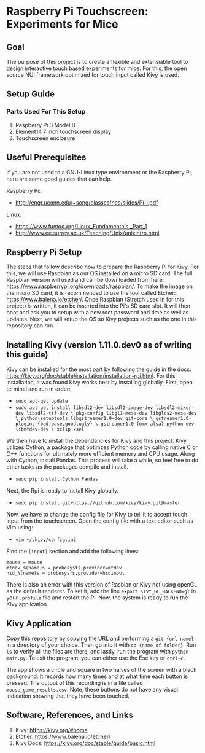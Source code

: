 # Raspberry Pi Touchscreen: Experiments for Mice

## Goal
The purpose of this project is to create a flexible and extensiable tool to design interactive touch based experiments for mice. For this, the open source NUI framework optimized for touch input called Kivy is used. 

## Setup Guide
### Parts Used For This Setup
1. Raspberry Pi 3 Model B
2. Element14 7 inch touchscreen display
3. Touchscreen enclosure

## Useful Prerequisites
If you are not used to a GNU-Linux type environment or the Raspberry Pi, here are some good guides that can help. 

Raspberry Pi:
- http://engr.uconn.edu/~song/classes/nes/slides/Pi-I.pdf

Linux:
- https://www.funtoo.org/Linux_Fundamentals,_Part_1
- http://www.ee.surrey.ac.uk/Teaching/Unix/unixintro.html

## Raspberry Pi Setup
The steps that follow describe how to prepare the Raspberry Pi for Kivy.
For this, we will use Raspbian as our OS installed on a micro SD card. The full Raspbian version will used and can be downloaded from here: https://www.raspberrypi.org/downloads/raspbian/. To make the image on the micro SD card, it is recommended to use the tool called Etcher: https://www.balena.io/etcher/. Once Raspbian (Stretch used in for this project) is written, it can be inserted into the Pi's SD card slot. It will then boot and ask you to setup with a new root password and time as well as updates. Next, we will setup the OS so Kivy projects such as the one in this repository can run.

## Installing Kivy (version 1.11.0.dev0 as of writing this guide)
Kivy can be installed for the most part by following the guide in the docs: https://kivy.org/doc/stable/installation/installation-rpi.html. For this installation, it was found Kivy works best by installing globally. First, open terminal and run in order:
- `sudo apt-get update`
- `sudo apt-get install libsdl2-dev libsdl2-image-dev libsdl2-mixer-dev libsdl2-ttf-dev \
   pkg-config libgl1-mesa-dev libgles2-mesa-dev \
   python-setuptools libgstreamer1.0-dev git-core \
   gstreamer1.0-plugins-{bad,base,good,ugly} \
   gstreamer1.0-{omx,alsa} python-dev libmtdev-dev \
   xclip xsel`

We then have to install the dependancies for Kivy and this project. Kivy utilizes Cython, a package that optimzes Python code by calling native C or C++ functions for ultimately more efficient memory and CPU usage. Along with Cython, install Pandas. This process will take a while, so feel free to do other tasks as the packages compile and install.
- `sudo pip install Cython Pandas`

Next, the Rpi is ready to install Kivy globally.
- `sudo pip install git+https://github.com/kivy/kivy.git@master`

Now, we have to change the config file for Kivy to tell it to accept touch input from the touchscreen. Open the config file with a text editor such as Vim using:
- `vim ~/.kivy/config.ini`

Find the `[input]` section and add the following lines:
```
mouse = mouse 
mtdev_%(name)s = probesysfs,provider=mtdev
hid_%(name)s = probesysfs,provider=hidinput
```

There is also an error with this version of Rasbian or Kivy not using openGL as the default renderer. To set it, add the line `export KIVY_GL_BACKEND=gl` in your `.profile` file and restart the Pi. Now, the system is ready to run the Kivy application.

## Kivy Application 
Copy this repository by copying the URL and performing a `git {url name}` in a directory of your choice. Then go into it with `cd {name of folder}`. Run `ls` to verify all the files are there, and lastly, run the program with `python main.py`. To exit the program, you can either use the Esc key or `ctrl-c`. 

The app shows a circle and square in two halves of the screen with a black background. It records how many times and at what time each button is pressed. The output of this recording is in a file called `mouse_game_results.csv`. Note, these buttons do not have any visual indication showing that they have been touched.

## Software, References, and Links
1. Kivy: https://kivy.org/#home 
2. Etcher: https://www.balena.io/etcher/
3. Kivy Docs: https://kivy.org/doc/stable/guide/basic.html